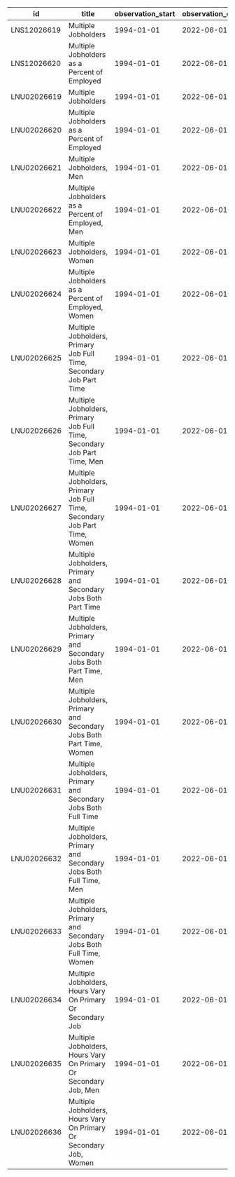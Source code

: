 | id          | title                                                                      | observation_start   | observation_end   |
|-------------|----------------------------------------------------------------------------|---------------------|-------------------|
| LNS12026619 | Multiple Jobholders                                                        | 1994-01-01          | 2022-06-01        |
| LNS12026620 | Multiple Jobholders as a Percent of Employed                               | 1994-01-01          | 2022-06-01        |
| LNU02026619 | Multiple Jobholders                                                        | 1994-01-01          | 2022-06-01        |
| LNU02026620 | Multiple Jobholders as a Percent of Employed                               | 1994-01-01          | 2022-06-01        |
| LNU02026621 | Multiple Jobholders, Men                                                   | 1994-01-01          | 2022-06-01        |
| LNU02026622 | Multiple Jobholders as a Percent of Employed, Men                          | 1994-01-01          | 2022-06-01        |
| LNU02026623 | Multiple Jobholders, Women                                                 | 1994-01-01          | 2022-06-01        |
| LNU02026624 | Multiple Jobholders as a Percent of Employed, Women                        | 1994-01-01          | 2022-06-01        |
| LNU02026625 | Multiple Jobholders, Primary Job Full Time, Secondary Job Part Time        | 1994-01-01          | 2022-06-01        |
| LNU02026626 | Multiple Jobholders, Primary Job Full Time, Secondary Job Part Time, Men   | 1994-01-01          | 2022-06-01        |
| LNU02026627 | Multiple Jobholders, Primary Job Full Time, Secondary Job Part Time, Women | 1994-01-01          | 2022-06-01        |
| LNU02026628 | Multiple Jobholders, Primary and Secondary Jobs Both Part Time             | 1994-01-01          | 2022-06-01        |
| LNU02026629 | Multiple Jobholders, Primary and Secondary Jobs Both Part Time, Men        | 1994-01-01          | 2022-06-01        |
| LNU02026630 | Multiple Jobholders, Primary and Secondary Jobs Both Part Time, Women      | 1994-01-01          | 2022-06-01        |
| LNU02026631 | Multiple Jobholders, Primary and Secondary Jobs Both Full Time             | 1994-01-01          | 2022-06-01        |
| LNU02026632 | Multiple Jobholders, Primary and Secondary Jobs Both Full Time, Men        | 1994-01-01          | 2022-06-01        |
| LNU02026633 | Multiple Jobholders, Primary and Secondary Jobs Both Full Time, Women      | 1994-01-01          | 2022-06-01        |
| LNU02026634 | Multiple Jobholders, Hours Vary On Primary Or Secondary Job                | 1994-01-01          | 2022-06-01        |
| LNU02026635 | Multiple Jobholders, Hours Vary On Primary Or Secondary Job, Men           | 1994-01-01          | 2022-06-01        |
| LNU02026636 | Multiple Jobholders, Hours Vary On Primary Or Secondary Job, Women         | 1994-01-01          | 2022-06-01        |